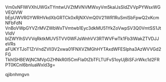 Vm0xNFlWVXhUWGxTYmtwUVZtMVNVMWxyVm5kalJsSldZVVpPYWsxWGVEQlVW
bEpUWVRGYWRHVkdXbGRTCk0xRjNXVmQ0V21WR1RuSmlSbFpwQ2xKcmNFbFdN
VnBoVWpGYVZrMVZWbWxTVmtwb1Eyc3dkMU51YkZoVwpSV3Q0VmtSS1JtVldV
blZWYlhSVVVqRktkMUV5TVV0WFJsWnhVV3RTWVFwTk1Fb3lWakZTVDJJeVRs
aFUKYTJoT1ZrVndZVll3V2xwa01FNXVZMGhHYTAxdWFESlpha3AzWVVGd2FG
TkhlSHBEWjNCMVpGZHNkR0l5CmFIa0tZbTFLTUFvS1oyUjBiSFJrWkc1d2FR
PT0KCnl6bnluaWxld3g=

qjibnhmgvn